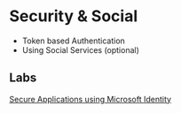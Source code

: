 # Security & Social

- Token based Authentication
- Using Social Services (optional)

## Labs

[Secure Applications using Microsoft Identity](https://docs.microsoft.com/en-us/learn/modules/identity-application-types/)
